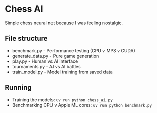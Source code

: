 # Chess AI

Simple chess neural net because I was feeling nostalgic.

## File structure

- benchmark.py - Performance testing (CPU v MPS v CUDA)
- generate_data.py - Pure game generation
- play.py - Human vs AI interface
- tournaments.py - AI vs AI battles
- train_model.py - Model training from saved data


## Running

* Training the models: `uv run python chess_ai.py`
* Benchmarking CPU v Apple ML cores: `uv run python benchmark.py`
